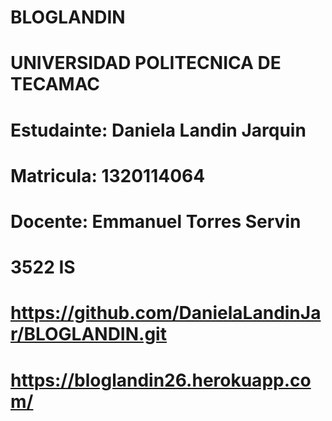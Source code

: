 # BLOGLANDIN

# UNIVERSIDAD POLITECNICA DE TECAMAC
# Estudainte: Daniela Landin Jarquin
# Matricula: 1320114064
# Docente: Emmanuel Torres Servin 
# 3522 IS 

# https://github.com/DanielaLandinJar/BLOGLANDIN.git
# https://bloglandin26.herokuapp.com/